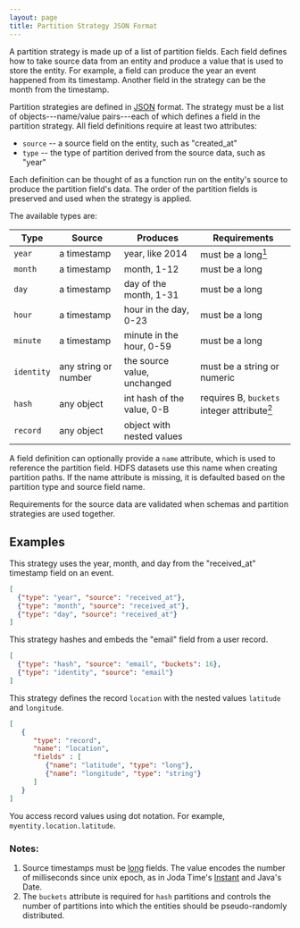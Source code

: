 ```yaml
---
layout: page
title: Partition Strategy JSON Format
---
```


A partition strategy is made up of a list of partition fields. Each field defines how to take source data from an entity and produce a value that is used to store the entity. For example, a field can produce the year an event happened from its timestamp. Another field in the strategy can be the month from the timestamp.

Partition strategies are defined in [JSON][json] format. The strategy must be a list of objects---name/value pairs---each of which defines a field in the partition strategy. All field definitions require at least two attributes:

* `source` -- a source field on the entity, such as "created_at"
* `type` -- the type of partition derived from the source data, such as "year"

Each definition can be thought of as a function run on the entity's source to produce the partition field's data. The order of the partition fields is preserved and used when the strategy is applied.

The available types are:

| Type       | Source               | Produces                    | Requirements |
| ----       | ------               | --------                    | ------------ |
| `year`     | a timestamp          | year, like 2014             | must be a long[<sup>1</sup>](#notes) |
| `month`    | a timestamp          | month, 1-12                 | must be a long |
| `day`      | a timestamp          | day of the month, 1-31      | must be a long |
| `hour`     | a timestamp          | hour in the day, 0-23       | must be a long |
| `minute`   | a timestamp          | minute in the hour, 0-59    | must be a long |
| `identity` | any string or number | the source value, unchanged | must be a string or numeric |
| `hash`     | any object           | int hash of the value, 0-B  | requires B, `buckets` integer attribute[<sup>2</sup>](#notes) |
|`record` | any object | object with nested values| |

A field definition can optionally provide a `name` attribute, which is used to reference the partition field. HDFS datasets use this name when creating partition paths. If the name attribute is missing, it is defaulted based on the partition type and source field name.

Requirements for the source data are validated when schemas and partition strategies are used together. 

## Examples

This strategy uses the year, month, and day from the "received_at" timestamp field on an event.

```json
[
  {"type": "year", "source": "received_at"},
  {"type": "month", "source": "received_at"},
  {"type": "day", "source": "received_at"}
]
```

This strategy hashes and embeds the "email" field from a user record.

```json
[
  {"type": "hash", "source": "email", "buckets": 16},
  {"type": "identity", "source": "email"}
]
```

This strategy defines the record `location` with the nested values `latitude` and `longitude`.

```json
[
   {
      "type": "record", 
      "name": "location",
      "fields" : [
         {"name": "latitude", "type": "long"},
         {"name": "longitude", "type": "string"}
      ]
   }
]
```

You access record values using dot notation. For example, `myentity.location.latitude`.

### Notes:
1. Source timestamps must be [long][avro-types] fields. The value encodes the number of milliseconds since unix epoch, as in Joda Time's [Instant][timestamp] and Java's Date.
2. The `buckets` attribute is required for `hash` partitions and controls the number of partitions into which the entities should be pseudo-randomly distributed.

[json]: http://www.json.org/
[avro-types]: http://avro.apache.org/docs/1.7.6/spec.html#schema_primitive
[timestamp]: http://www.joda.org/joda-time/apidocs/org/joda/time/Instant.html#getMillis()
